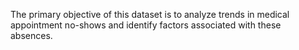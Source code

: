 The primary objective of this dataset is to analyze trends in medical appointment no-shows and identify factors associated with these absences.
